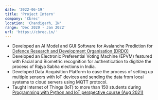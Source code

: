 ```yaml
---
date: '2022-06-19'
title: 'Project Intern'
company: 'Cbrec'
location: 'Chandigarh, IN'
range: 'Dec 2020 - Jan 2022'
url: 'https://cbrec.in/'
---
```


- Developed an AI Model and GUI Software for Avalanche Prediction for
  <a class="inline-link" href="https://www.drdo.gov.in/" target="_blank">Defence Research and Development Organisation (DRDO)</a>
- Developed an Electronic Preferential Voting Machine (EPVM) featured with Facial and Biometric
  recognition for authentication to digitize the process of Rajya Sabha elections in India.
- Developed Data Acquisition Platform to ease the process of setting up multiple sensors with IoT devices
  and sending the data from local systems to cloud servers using MQTT protocol.
- Taught Internet of Things (IoT) to more than 150 students during
  <a href="https://www.youtube.com/watch?v=YCTcr3NZ47w&list=PLlx_dyEvucMqFRAuQ4FM9X-yvz39upuoq&index=18" class="inline-link" target="_blank">Programming with Python and IoT
  perspective course (Aug 2021)</a>
